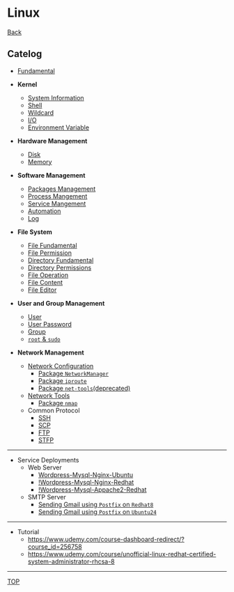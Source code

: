 # Linux

[Back](../../index.md)

## Catelog

- [Fundamental](./fundamental/fundamental/fundamental.md)

- **Kernel**

  - [System Information](./kernel/systeminfo/systeminfo.md)
  - [Shell](./kernel/shell/shell.md)
  - [Wildcard](./kernel/wildcard/wildcard.md)
  - [I/O](./kernel/io/io.md)
  - [Environment Variable](./kernel/env/env.md)

- **Hardware Management**

  - [Disk](./hardware/disk/disk.md)
  - [Memory](./hardware/memory/memory.md)

- **Software Management**

  - [Packages Management](./software/package/package.md)
  - [Process Mangement](./software/process/process.md)
  - [Service Mangement](./software/service/service.md)
  - [Automation](./software/automation/automation.md)
  - [Log](./software/log/log.md)

- **File System**

  - [File Fundamental](./filesystem/file_fundamental/file_fundamental.md)
  - [File Permission](./filesystem/file_permission/file_permission.md)
  - [Directory Fundamental](./filesystem/directory/directory.md)
  - [Directory Permissions](./filesystem/directory/directory_permission.md)
  - [File Operation](./filesystem/file_operation/file_operation.md)
  - [File Content](./filesystem/file_content/file_content.md)
  - [File Editor](./filesystem/file_editor/file_editor.md)

- **User and Group Management**

  - [User](./user_group/user/user.md)
  - [User Password](./user_group/pwd/pwd.md)
  - [Group](./user_group/group/group.md)
  - [`root` & `sudo`](./user_group/root_sudo/root_sudo.md)

- **Network Management**

  - [Network Configuration](./network/network_config/network_config.md)
    - [Package `NetworkManager`](./network/NetworkManager/NetworkManager.md)
    - [Package `iproute`](./network/iproute/iproute.md)
    - [Package `net-tools`(deprecated)](./network/net-tools/net-tools.md)
  - [Network Tools](./network/network_tool/network_tool.md)
    - [Package `nmap`](./network/nmap/nmap.md)
  - Common Protocol
    - [SSH](./network/ssh/ssh.md)
    - [SCP](./network/scp/scp.md)
    - [FTP](./network/ftp/ftp.md)
    - [STFP](./project/stfp/stfp.md)

---

- Service Deployments
  - Web Server
    - [Wordpress-Mysql-Nginx-Ubuntu](./project/wordpress_mysql_nginx_ubuntu.md)
    - [!Wordpress-Mysql-Nginx-Redhat](./project/wordpress_mysql_nginx_redhat.md)
    - [!Wordpress-Mysql-Appache2-Redhat](./project/wordpress_mysql_appache2_redhat.md)
  - SMTP Server
    - [Sending Gmail using `Postfix` on `Redhat8`](./project/gmail-postfix-redhat8/gmail-postfix-redhat8.md)
    - [Sending Gmail using `Postfix` on `Ubuntu24`](./project/gmail-postfix-ubuntu24/gmail-postfix-ubuntu24.md)

---

- Tutorial
  - https://www.udemy.com/course-dashboard-redirect/?course_id=256758
  - https://www.udemy.com/course/unofficial-linux-redhat-certified-system-administrator-rhcsa-8

---

[TOP](#linux)
